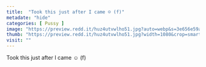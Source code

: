```yaml
---
title:  "Took this just after I came ☺️ (f)"
metadate: "hide"
categories: [ Pussy ]
image: "https://preview.redd.it/huz4utvwlho51.jpg?auto=webp&s=3e656e59a1ebb56a97a77e37edbc897ff3a043a6"
thumb: "https://preview.redd.it/huz4utvwlho51.jpg?width=1080&crop=smart&auto=webp&s=4d49d98a94e7077d43bead8aff53012ad252de98"
visit: ""
---
```

Took this just after I came ☺️ (f)
